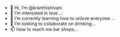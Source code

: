 - 👋 Hi, I’m @kranthishivani
- 👀 I’m interested in love ...
- 🌱 I’m currently learning how to unlove everyone ...
- 💞️ I’m looking to collaborate on drinking...
- 📫 How to reach me bar shops...

<!---
kranthishivani/kranthishivani is a ✨ special ✨ repository because its `README.md` (this file) appears on your GitHub profile.
You can click the Preview link to take a look at your changes.
--->
